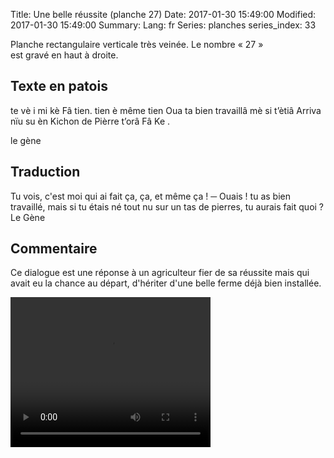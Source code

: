 Title: Une belle réussite (planche 27)
Date: 2017-01-30 15:49:00
Modified: 2017-01-30 15:49:00
Summary: 
Lang: fr
Series: planches
series_index: 33


<figure class="image-block" style="float: right;">
  <img alt="" src="{static}/images/planche_27.png">
  <figcaption style="max-width: 219px"></figcaption>
</figure>
Planche rectangulaire verticale très veinée. Le nombre « 27 » est gravé en haut à droite.

## Texte en patois
te vè i mi kè  Fâ tien. tien è même tien  Oua ta bien travaillâ mè si t’ètiâ Arriva nïu su èn Kichon de Pièrre t’orâ Fâ Ke .

le gène

## Traduction
Tu vois, c'est moi qui ai fait ça, ça, et même ça !
─  Ouais ! tu as bien travaillé, mais si tu étais né tout nu sur un tas de pierres, tu aurais fait quoi ?
Le Gène

## Commentaire
Ce dialogue est une réponse à un agriculteur fier de sa réussite mais qui avait eu la chance au départ, d'hériter d'une belle ferme déjà bien installée.


<video width="320" height="240" controls>
  <source src="https://d1njpgd0ygatdn.cloudfront.net/video_27.mp4" type="video/mp4">
</video>
